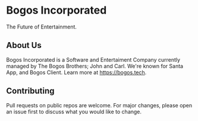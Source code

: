 # Bogos Incorporated

The Future of Entertainment.

## About Us

Bogos Incorporated is a Software and Entertaiment Company currently managed by The Bogos Brothers; John and Carl. We're known for Santa App, and Bogos Client. Learn more at https://bogos.tech.

## Contributing

Pull requests on public repos are welcome. For major changes, please open an issue first to discuss what you would like to change.
